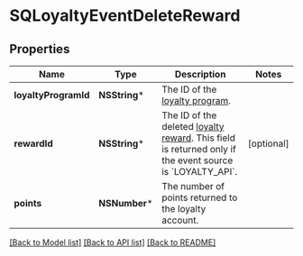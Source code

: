 # SQLoyaltyEventDeleteReward

## Properties
Name | Type | Description | Notes
------------ | ------------- | ------------- | -------------
**loyaltyProgramId** | **NSString*** | The ID of the [loyalty program](https://developer.squareup.com/reference/square_2023-10-18/objects/LoyaltyProgram). | 
**rewardId** | **NSString*** | The ID of the deleted [loyalty reward](https://developer.squareup.com/reference/square_2023-10-18/objects/LoyaltyReward). This field is returned only if the event source is &#x60;LOYALTY_API&#x60;. | [optional] 
**points** | **NSNumber*** | The number of points returned to the loyalty account. | 

[[Back to Model list]](../README.md#documentation-for-models) [[Back to API list]](../README.md#documentation-for-api-endpoints) [[Back to README]](../README.md)


